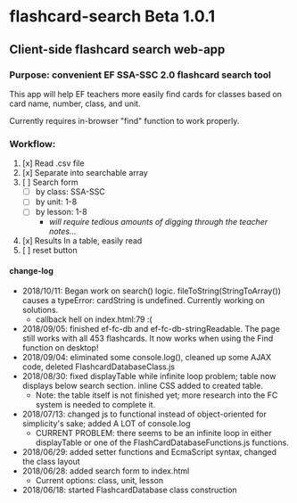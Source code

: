 # flashcard-search Beta 1.0.1
## Client-side flashcard search web-app
### Purpose: convenient EF SSA-SSC 2.0 flashcard search tool

This app will help EF teachers more easily find cards for classes based on card name, number, class, and unit.

Currently requires in-browser "find" function to work properly.

### Workflow:
1. [x] Read .csv file
2. [x] Separate into searchable array
3. [ ] Search form
    * [ ] by class: SSA-SSC
    * [ ] by unit: 1-8
    * [ ] by lesson: 1-8
       * _will require tedious amounts of digging through the teacher notes..._
4. [x] Results In a table, easily read
5. [ ] reset button

#### change-log
- 2018/10/11: Began work on search() logic. fileToString(StringToArray()) causes a typeError: cardString is undefined. Currently working on solutions.
   - callback hell on index.html:79 :\(
- 2018/09/05: finished ef-fc-db and ef-fc-db-stringReadable. The page still works with all 453 flashcards. It now works when using the Find function on desktop!
- 2018/09/04: eliminated some console.log(), cleaned up some AJAX code, deleted FlashcardDatabaseClass.js
- 2018/08/30: fixed displayTable while infinite loop problem; table now displays below search section. inline CSS added to created table.
   - Note: the table itself is not finished yet; more research into the FC system is needed to complete it.
- 2018/07/13: changed js to functional instead of object-oriented for simplicity's sake; added A LOT of console.log
   - CURRENT PROBLEM: there seems to be an infinite loop in either displayTable or one of the FlashCardDatabaseFunctions.js functions.
- 2018/06/29: added setter functions and EcmaScript syntax, changed the class layout
- 2018/06/28: added search form to index.html
	- Current options: class, unit, lesson
- 2018/06/18: started FlashcardDatabase class construction